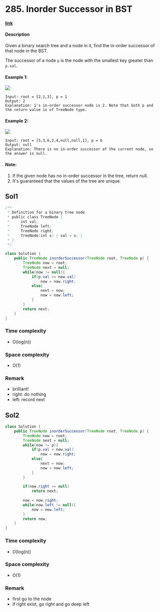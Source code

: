 # 285. Inorder Successor in BST

#### [link](https://leetcode.com/problems/inorder-successor-in-bst/) 

#### Description
Given a binary search tree and a node in it, find the in-order successor of that node in the BST.

The successor of a node `p` is the node with the smallest key greater than `p.val`.

#### Example 1:
![](https://assets.leetcode.com/uploads/2019/01/23/285_example_1.PNG)
```
Input: root = [2,1,3], p = 1
Output: 2
Explanation: 1's in-order successor node is 2. Note that both p and the return value is of TreeNode type.
```
#### Example 2:
![](https://assets.leetcode.com/uploads/2019/01/23/285_example_2.PNG)
```
Input: root = [5,3,6,2,4,null,null,1], p = 6
Output: null
Explanation: There is no in-order successor of the current node, so the answer is null.
```

#### Note:
1. If the given node has no in-order successor in the tree, return null.
2. It's guaranteed that the values of the tree are unique.

## Sol1
```java
/**
 * Definition for a binary tree node.
 * public class TreeNode {
 *     int val;
 *     TreeNode left;
 *     TreeNode right;
 *     TreeNode(int x) { val = x; }
 * }
 */

class Solution {
    public TreeNode inorderSuccessor(TreeNode root, TreeNode p) {
        TreeNode now = root;
        TreeNode next = null;
        while(now != null){
            if(p.val >= now.val)
                now = now.right;
            else{
                next = now;
                now = now.left;
            }
        }
        return next;
    }
}
```
### Time complexity
* O(log(n))
### Space complexity
* O(1)
### Remark
* brilliant!
* right: do nothing
* left: record next

## Sol2
```java
class Solution {
    public TreeNode inorderSuccessor(TreeNode root, TreeNode p) {
        TreeNode now = root;
        TreeNode next = null;
        while(now != p){
            if(p.val > now.val)
                now = now.right;
            else{
                next = now;
                now = now.left;
            }
        }
        
        if(now.right == null)
            return next;
        
        now = now.right;
        while(now.left != null){
            now = now.left;
        }
        return now;
    }
}
```
### Time complexity
* O(log(n))
### Space complexity
* O(1)
### Remark
* first go to the node
* if right exist, go right and go deep left